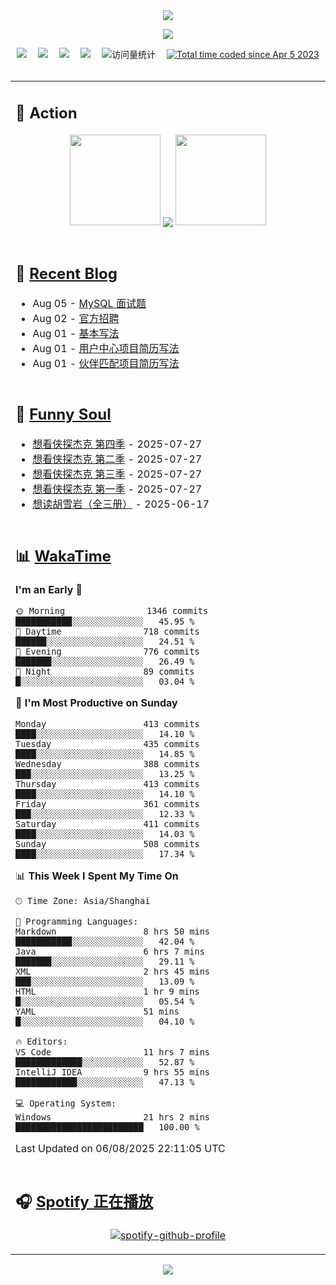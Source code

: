 <div align="center">

<img src="https://capsule-render.vercel.app/api?type=waving&color=timeGradient&height=300&&section=header&text=HI%20THERE!&fontSize=90&fontAlign=50&fontAlignY=30&desc=I%E2%80%99m%20@LI%20SIR%20%F0%9F%91%8B&descAlign=50&descSize=30&descAlignY=60&animation=twinkling" />

<div align="center">

  <!-- knock code pictures 敲代码的图片 -->
  <img order-radius="100px" src="https://img.lisir.me/image/my/001.gif"><br>

  <!-- profile logo 个人资料徽标 -->
  <div align="center">
    <a href="https://lisir.me/" title="点击跳转"><img src="https://img.shields.io/badge/Blog-%E4%B8%AA%E4%BA%BA%E5%8D%9A%E5%AE%A2-red"></a>&emsp;
    <a href="https://photo.lisir.me/" title="点击跳转"><img src="https://img.shields.io/badge/Photo-%E6%97%B6%E5%85%89%E7%9B%B8%E5%86%8C-blue"></a>&emsp;
    <a href="https://cloud.lisir.me/" title="点击跳转"><img src="https://img.shields.io/badge/Cloud%20Disk-%E6%88%91%E7%9A%84%E4%BA%91%E7%9B%98-green"></a>&emsp;
    <a href="https://nz.lisir.me/" title="点击跳转"><img src="https://img.shields.io/badge/%E5%93%AA%E5%90%92-%E7%9B%91%E6%8E%A7%E9%9D%A2%E6%9D%BF-blueviolet"></a>&emsp;
    <!-- visitor -->
    <img src="https://komarev.com/ghpvc/?username=wkwbk&label=Views&color=orange&style=flat" alt="访问量统计" />&emsp;
    <a href="https://wakatime.com/@2237354f-824a-4472-ae76-c1eca96c8908"><img src="https://wakatime.com/badge/user/2237354f-824a-4472-ae76-c1eca96c8908.svg" alt="Total time coded since Apr 5 2023" /></a>
  </div>

</div>

<br>

<div align="center">

<table>

<tr><td>

## 🚀 Action

<!-- github-readme-streak-stats 连续提交代码天数记录 -->
<div align="center">
  <img width="145" src="https://img.lisir.me/image/my/002.png">
  <img align="center" src="https://github-readme-stats.vercel.app/api?username=wkwbk&show_icons=true&theme=transparent">
  <img width="145" src="https://img.lisir.me/image/my/001.png">
</div>

<br>

</td></tr>

<tr><td>

<!-- 近期博客 -->
## 📃 [Recent Blog](https://lisir.me/)

<!-- feed start -->
- Aug 05 - [MySQL 面试题](https://lisir.me/Notes/Job/面试题解/00.MySQL-面试题)
- Aug 02 - [官方招聘](https://lisir.me/Notes/Job/求职扫盲/01.官方招聘)
- Aug 01 - [基本写法](https://lisir.me/Notes/Job/简历写法/00.基本写法)
- Aug 01 - [用户中心项目简历写法](https://lisir.me/Notes/Job/简历写法/01.用户中心项目)
- Aug 01 - [伙伴匹配项目简历写法](https://lisir.me/Notes/Job/简历写法/02.伙伴匹配项目)
<!-- feed end -->

</td></tr>

<tr><td>

<!-- 豆瓣 -->
## 🤾 [Funny Soul](https://movie.douban.com/people/li778057151)

<!-- START_SECTION:douban -->
* <a href='https://movie.douban.com/subject/37067733/' target='_blank'>想看侠探杰克 第四季</a> - 2025-07-27
* <a href='https://movie.douban.com/subject/35763119/' target='_blank'>想看侠探杰克 第二季</a> - 2025-07-27
* <a href='https://movie.douban.com/subject/36670568/' target='_blank'>想看侠探杰克 第三季</a> - 2025-07-27
* <a href='https://movie.douban.com/subject/30378897/' target='_blank'>想看侠探杰克 第一季</a> - 2025-07-27
* <a href='https://book.douban.com/subject/1752349/' target='_blank'>想读胡雪岩（全三册）</a> - 2025-06-17
<!-- END_SECTION:douban -->

</td></tr>

<tr><td>

<!-- wakatime 统计 -->
## 📊 [WakaTime](https://wakatime.com/@wkwbk)

<!--START_SECTION:waka-->
**I'm an Early 🐤** 

```text
🌞 Morning                1346 commits        ███████████░░░░░░░░░░░░░░   45.95 % 
🌆 Daytime                718 commits         ██████░░░░░░░░░░░░░░░░░░░   24.51 % 
🌃 Evening                776 commits         ███████░░░░░░░░░░░░░░░░░░   26.49 % 
🌙 Night                  89 commits          █░░░░░░░░░░░░░░░░░░░░░░░░   03.04 % 
```
📅 **I'm Most Productive on Sunday** 

```text
Monday                   413 commits         ████░░░░░░░░░░░░░░░░░░░░░   14.10 % 
Tuesday                  435 commits         ████░░░░░░░░░░░░░░░░░░░░░   14.85 % 
Wednesday                388 commits         ███░░░░░░░░░░░░░░░░░░░░░░   13.25 % 
Thursday                 413 commits         ████░░░░░░░░░░░░░░░░░░░░░   14.10 % 
Friday                   361 commits         ███░░░░░░░░░░░░░░░░░░░░░░   12.33 % 
Saturday                 411 commits         ████░░░░░░░░░░░░░░░░░░░░░   14.03 % 
Sunday                   508 commits         ████░░░░░░░░░░░░░░░░░░░░░   17.34 % 
```


📊 **This Week I Spent My Time On** 

```text
🕑︎ Time Zone: Asia/Shanghai

💬 Programming Languages: 
Markdown                 8 hrs 50 mins       ███████████░░░░░░░░░░░░░░   42.04 % 
Java                     6 hrs 7 mins        ███████░░░░░░░░░░░░░░░░░░   29.11 % 
XML                      2 hrs 45 mins       ███░░░░░░░░░░░░░░░░░░░░░░   13.09 % 
HTML                     1 hr 9 mins         █░░░░░░░░░░░░░░░░░░░░░░░░   05.54 % 
YAML                     51 mins             █░░░░░░░░░░░░░░░░░░░░░░░░   04.10 % 

🔥 Editors: 
VS Code                  11 hrs 7 mins       █████████████░░░░░░░░░░░░   52.87 % 
IntelliJ IDEA            9 hrs 55 mins       ████████████░░░░░░░░░░░░░   47.13 % 

💻 Operating System: 
Windows                  21 hrs 2 mins       █████████████████████████   100.00 % 
```


 Last Updated on 06/08/2025 22:11:05 UTC
<!--END_SECTION:waka-->

</td></tr>

<tr><td>

## 🎧 [Spotify 正在播放](https://open.spotify.com/user/31s4ftvnfnus65uynvxmxu7rkfom)

<div align="center">

  [![spotify-github-profile](https://spotify-github-profile.kittinanx.com/api/view?uid=31s4ftvnfnus65uynvxmxu7rkfom&cover_image=true&theme=default&show_offline=true&background_color=121212&interchange=true&bar_color_cover=true)](https://spotify-github-profile.kittinanx.com/api/view?uid=31s4ftvnfnus65uynvxmxu7rkfom&redirect=true)

</div>

</td></tr>

</table>

</div>

<img src="https://capsule-render.vercel.app/api?type=waving&color=timeGradient&height=300&&section=footer&text=THE%20END!&fontSize=90&fontAlign=50&fontAlignY=70&desc=Hope%20your%20program%20is%20bug-free!&descAlign=50&descSize=30&descAlignY=40&animation=twinkling" />

</div>
